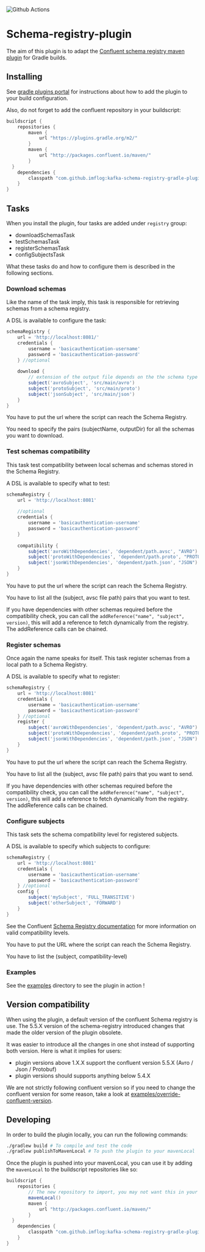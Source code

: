 ![Github Actions](https://github.com/ImFlog/schema-registry-plugin/workflows/Master/badge.svg)

# Schema-registry-plugin
The aim of this plugin is to adapt the [Confluent schema registry maven plugin](https://docs.confluent.io/current/schema-registry/docs/maven-plugin.html) for Gradle builds.

## Installing
See [gradle plugins portal](https://plugins.gradle.org/plugin/com.github.imflog.kafka-schema-registry-gradle-plugin)
for instructions about how to add the plugin to your build configuration.

Also, do not forget to add the confluent repository in your buildscript:
```groovy
buildscript {
    repositories {
        maven {
            url "https://plugins.gradle.org/m2/"
        }
        maven {
            url "http://packages.confluent.io/maven/"
        }
  }
    dependencies {
        classpath "com.github.imflog:kafka-schema-registry-gradle-plugin:X.X.X"
    }
}
```

## Tasks
When you install the plugin, four tasks are added under `registry` group:
* downloadSchemasTask
* testSchemasTask
* registerSchemasTask
* configSubjectsTask

What these tasks do and how to configure them is described in the following sections.

### Download schemas
Like the name of the task imply, this task is responsible for retrieving schemas from a schema registry.

A DSL is available to configure the task:
```groovy
schemaRegistry {
    url = 'http://localhost:8081/'
    credentials {
        username = 'basicauthentication-username'
        password = 'basicauthentication-password'
    } //optional
    
    download {
        // extension of the output file depends on the the schema type
        subject('avroSubject', 'src/main/avro')
        subject('protoSubject', 'src/main/proto')
        subject('jsonSubject', 'src/main/json')
    }
}
```
You have to put the url where the script can reach the Schema Registry.

You need to specify the pairs (subjectName, outputDir) for all the schemas you want to download. 

### Test schemas compatibility
This task test compatibility between local schemas and schemas stored in the Schema Registry.

A DSL is available to specify what to test:
```groovy
schemaRegistry {
    url = 'http://localhost:8081'
    
    //optional
    credentials {
        username = 'basicauthentication-username'
        password = 'basicauthentication-password'
    }
    
    compatibility {
        subject('avroWithDependencies', 'dependent/path.avsc', "AVRO").addReference('avroSubject', 'avroSubjectType', 1)
        subject('protoWithDependencies', 'dependent/path.proto', "PROTOBUF").addReference('protoSubject', 'protoSubjectType', 1)
        subject('jsonWithDependencies', 'dependent/path.json', "JSON").addReference('jsonSubject', 'jsonSubjectType', 1)
    }
}
```
You have to put the url where the script can reach the Schema Registry.

You have to list all the (subject, avsc file path) pairs that you want to test. 

If you have dependencies with other schemas required before the compatibility check,
you can call the `addReference("name", "subject", version)`, this will add a reference to fetch dynamically from the registry.
The addReference calls can be chained.

### Register schemas
Once again the name speaks for itself.
This task register schemas from a local path to a Schema Registry.

A DSL is available to specify what to register:
```groovy
schemaRegistry {
    url = 'http://localhost:8081'
    credentials {
        username = 'basicauthentication-username'
        password = 'basicauthentication-password'
    } //optional
    register {
        subject('avroWithDependencies', 'dependent/path.avsc', "AVRO").addReference('avroSubject', 'avroSubjectType', 1)
        subject('protoWithDependencies', 'dependent/path.proto', "PROTOBUF").addReference('protoSubject', 'protoSubjectType', 1)
        subject('jsonWithDependencies', 'dependent/path.json', "JSON").addReference('jsonSubject', 'jsonSubjectType', 1)
    }
}
```
You have to put the url where the script can reach the Schema Registry.

You have to list all the (subject, avsc file path) pairs that you want to send.

If you have dependencies with other schemas required before the compatibility check,
you can call the `addReference("name", "subject", version)`, this will add a reference to fetch dynamically from the registry.
The addReference calls can be chained.

### Configure subjects
This task sets the schema compatibility level for registered subjects.

A DSL is available to specify which subjects to configure:
```groovy
schemaRegistry {
    url = 'http://localhost:8081'
    credentials {
        username = 'basicauthentication-username'
        password = 'basicauthentication-password'
    } //optional
    config {
        subject('mySubject', 'FULL_TRANSITIVE')
        subject('otherSubject', 'FORWARD')
    }
}
```

See the Confluent
[Schema Registry documentation](https://docs.confluent.io/current/schema-registry/avro.html#compatibility-types)
for more information on valid compatibility levels.

You have to put the URL where the script can reach the Schema Registry.

You have to list the (subject, compatibility-level) 

### Examples
See the [examples](examples) directory to see the plugin in action !

## Version compatibility
When using the plugin, a default version of the confluent Schema registry is use.
The 5.5.X version of the schema-registry introduced changes that made the older version of the plugin obsolete.

It was easier to introduce all the changes in one shot instead of supporting both version. Here is what it implies for users:
* plugin versions above 1.X.X support the confluent version 5.5.X (Avro / Json / Protobuf)
* plugin versions should supports anything below 5.4.X

We are not strictly following confluent version so if you need to change the confluent version for some reason,
take a look at [examples/override-confluent-version](examples/override-confluent-version).

## Developing
In order to build the plugin locally, you can run the following commands:
```bash
./gradlew build # To compile and test the code
./gradlew publishToMavenLocal # To push the plugin to your mavenLocal
```

Once the plugin is pushed into your mavenLocal, you can use it by 
adding the `mavenLocal` to the buildscript repositories like so:
```groovy
buildscript {
    repositories {
        // The new repository to import, you may not want this in your final gradle configuration.
        mavenLocal()
        maven {
            url "http://packages.confluent.io/maven/"
        }
  }
    dependencies {
        classpath "com.github.imflog:kafka-schema-registry-gradle-plugin:X.X.X-SNAPSHOT"
    }
}
```

